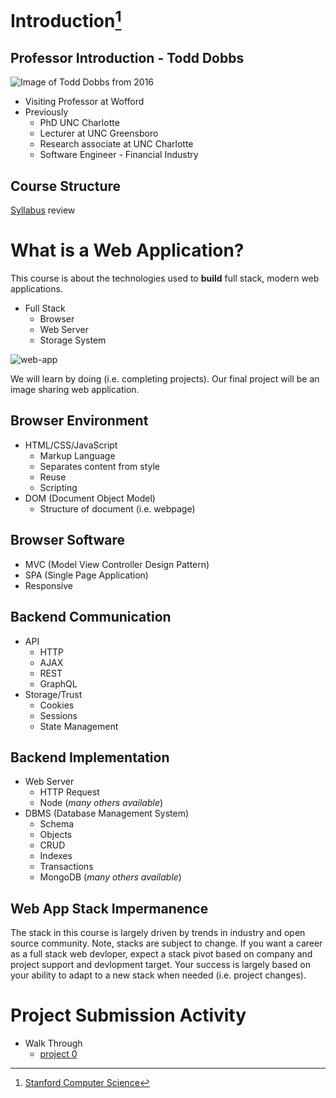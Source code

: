 # Introduction[^1]

## Professor Introduction - Todd Dobbs

![Image of Todd Dobbs from 2016](https://github.com/btdobbs/WA/blob/main/Topic/images/btd.jpg)

* Visiting Professor at Wofford
* Previously
  * PhD UNC Charlotte
  * Lecturer at UNC Greensboro
  * Research associate at UNC Charlotte
  * Software Engineer - Financial Industry

## Course Structure

[Syllabus](https://github.com/btdobbs/WA/blob/main/README.md) review

# What is a Web Application?

This course is about the technologies used to **build** full stack, modern web applications.

- Full Stack
  - Browser
  - Web Server
  - Storage System

![web-app](https://github.com/btdobbs/WA/blob/main/Topic/images/web-app.png)

We will learn by doing (i.e. completing projects).  Our final project will be an image sharing web application.

## Browser Environment

- HTML/CSS/JavaScript
  - Markup Language
  - Separates content from style
  - Reuse
  - Scripting 
- DOM (Document Object Model)
  - Structure of document (i.e. webpage) 

## Browser Software

- MVC (Model View Controller Design Pattern)
- SPA (Single Page Application)
- Responsive

## Backend Communication

- API
  - HTTP
  - AJAX
  - REST
  - GraphQL
- Storage/Trust
  - Cookies
  - Sessions
  - State Management

## Backend Implementation

- Web Server
  - HTTP Request
  - Node (*many others available*)
- DBMS (Database Management System)
  - Schema
  - Objects
  - CRUD
  - Indexes
  - Transactions  
  - MongoDB (*many others available*)

## Web App Stack Impermanence

The stack in this course is largely driven by trends in industry and open source community.  Note, stacks are subject to change.  If you want a career as a full stack web devloper, expect a stack pivot based on company and project support and devlopment target.  Your success is largely based on your ability to adapt to a new stack when needed (i.e. project changes).

# Project Submission Activity

* Walk Through
  *  [project 0](https://github.com/btdobbs/WA/blob/main/Project/00/README.md)

[^1]: [Stanford Computer Science](https://cs.stanford.edu)

